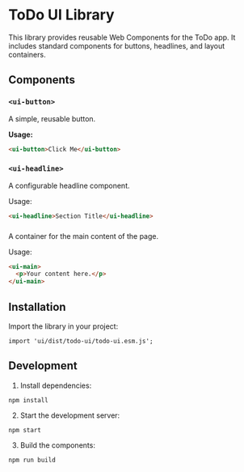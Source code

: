 # ToDo UI Library

This library provides reusable Web Components for the ToDo app. It includes standard components for buttons, headlines, and layout containers.

## Components

### `<ui-button>`
A simple, reusable button.

**Usage:**
```html
<ui-button>Click Me</ui-button>
```

### `<ui-headline>`
A configurable headline component.

Usage:
```html
<ui-headline>Section Title</ui-headline>
```

### <ui-main>

A container for the main content of the page.

Usage:

```html
<ui-main>
  <p>Your content here.</p>
</ui-main>
```

## Installation

Import the library in your project:

`import 'ui/dist/todo-ui/todo-ui.esm.js';`

## Development


1.	Install dependencies:

`npm install`

2.	Start the development server:

`npm start`

3.	Build the components:

`npm run build`
